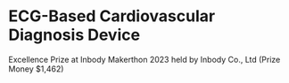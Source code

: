 # ECG-Based Cardiovascular Diagnosis Device

Excellence Prize at Inbody Makerthon 2023 held by Inbody Co., Ltd (Prize Money $1,462)

